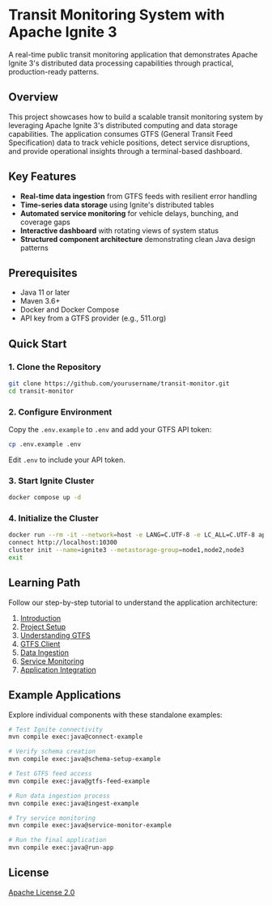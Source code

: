 # Transit Monitoring System with Apache Ignite 3

A real-time public transit monitoring application that demonstrates Apache Ignite 3's distributed data processing capabilities through practical, production-ready patterns.

## Overview

This project showcases how to build a scalable transit monitoring system by leveraging Apache Ignite 3's distributed computing and data storage capabilities. The application consumes GTFS (General Transit Feed Specification) data to track vehicle positions, detect service disruptions, and provide operational insights through a terminal-based dashboard.

## Key Features

- **Real-time data ingestion** from GTFS feeds with resilient error handling
- **Time-series data storage** using Ignite's distributed tables
- **Automated service monitoring** for vehicle delays, bunching, and coverage gaps
- **Interactive dashboard** with rotating views of system status
- **Structured component architecture** demonstrating clean Java design patterns

## Prerequisites

- Java 11 or later
- Maven 3.6+
- Docker and Docker Compose
- API key from a GTFS provider (e.g., 511.org)

## Quick Start

### 1. Clone the Repository

```bash
git clone https://github.com/yourusername/transit-monitor.git
cd transit-monitor
```

### 2. Configure Environment

Copy the `.env.example` to `.env` and add your GTFS API token:

```bash
cp .env.example .env
```

Edit `.env` to include your API token.

### 3. Start Ignite Cluster

```bash
docker compose up -d
```

### 4. Initialize the Cluster

```bash
docker run --rm -it --network=host -e LANG=C.UTF-8 -e LC_ALL=C.UTF-8 apacheignite/ignite:3.0.0 cli
connect http://localhost:10300
cluster init --name=ignite3 --metastorage-group=node1,node2,node3
exit
```

## Learning Path

Follow our step-by-step tutorial to understand the application architecture:

1. [Introduction](docs/01-introduction.md)
2. [Project Setup](docs/02-project-setup.md)
3. [Understanding GTFS](docs/03-understanding-gtfs.md)
4. [GTFS Client](docs/04-gtfs-client.md)
5. [Data Ingestion](docs/05-data-ingestion.md)
6. [Service Monitoring](docs/06-continuous-query.md)
7. [Application Integration](docs/07-putting-together.md)

## Example Applications

Explore individual components with these standalone examples:

```bash
# Test Ignite connectivity
mvn compile exec:java@connect-example

# Verify schema creation
mvn compile exec:java@schema-setup-example

# Test GTFS feed access
mvn compile exec:java@gtfs-feed-example

# Run data ingestion process
mvn compile exec:java@ingest-example

# Try service monitoring
mvn compile exec:java@service-monitor-example

# Run the final application
mvn compile exec:java@run-app
```

## License

[Apache License 2.0](https://www.apache.org/licenses/LICENSE-2.0)


